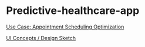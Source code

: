 # Predictive-healthcare-app
[Use Case: Appointment Scheduling Optimization](https://github.com/wakh3e/Machine-learning-web-app/issues/1)

[UI Concepts / Design Sketch](https://github.com/wakh3e/Machine-learning-web-app/issues/4)
